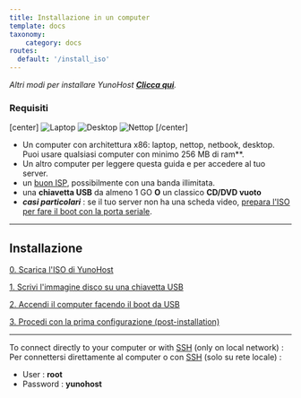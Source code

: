 ```yaml
---
title: Installazione in un computer
template: docs
taxonomy:
    category: docs
routes:
  default: '/install_iso'
---
```


*Altri modi per installare YunoHost **[Clicca qui](/install)**.*

### Requisiti

[center]
![Laptop](image://laptop.png?resize=200,200&class=inline)
![Desktop](image://desktop.jpg?resize=200,200&class=inline)
![Nettop](image://nettop.jpg?resize=200,200&class=inline)
[/center]

* Un computer con architettura x86: laptop, nettop, netbook, desktop.    
Puoi usare qualsiasi computer con minimo 256 MB di ram**.
* Un altro computer per leggere questa guida e per accedere al tuo server.
* un [buon ISP](/isp), possibilmente con una banda illimitata.
* una **chiavetta USB** da almeno 1 GO **O** un classico **CD/DVD vuoto**
* ***casi particolari*** : se il tuo server non ha una scheda video, [prepara l'ISO per fare il boot con la porta seriale](https://github.com/luffah/debian-mkserialiso).

---

## Installazione


<a class="btn btn-lg btn-default" href="/images">0. Scarica l'ISO di YunoHost</a>

<a class="btn btn-lg btn-default" href="/burn_or_copy_iso">1. Scrivi l'immagine disco su una chiavetta USB</a>

<a class="btn btn-lg btn-default" href="/boot_and_graphical_install">2. Accendi il computer facendo il boot da USB</a>

<a class="btn btn-lg btn-default" href="/postinstall">3. Procedi con la prima configurazione (post-installation)</a>

---

To connect directly to your computer or with [SSH](/ssh) (only on local network) :
Per connettersi direttamente al computer o con [SSH](/ssh) (solo su rete locale) :
* User : **root**
* Password : **yunohost**
